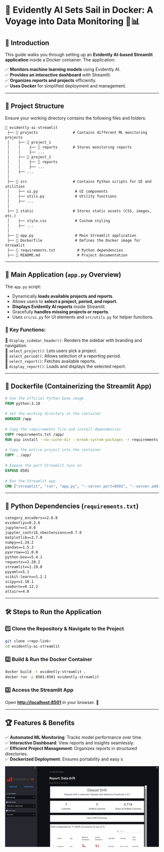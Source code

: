 # 🚢 Evidently AI Sets Sail in Docker: A Voyage into Data Monitoring 🐳📊

## 📌 Introduction

This guide walks you through setting up an **Evidently AI-based Streamlit application** inside a Docker container. The application:

✅ **Monitors machine learning models** using Evidently AI.  
✅ **Provides an interactive dashboard** with Streamlit.  
✅ **Organizes reports and projects** efficiently.  
✅ **Uses Docker** for simplified deployment and management.  

---

## 📂 Project Structure

Ensure your working directory contains the following files and folders:

```
📁 evidently-ai-streamlit
 ├── 📂 projects                # Contains different ML monitoring projects
 │    ├── 📂 project_1
 │    │    ├── 📂 reports       # Stores monitoring reports
 │    │    ├── ...
 │    ├── 📂 project_2
 │    │    ├── 📂 reports
 │    │    ├── ...
 │    ├── ...
 │
 ├── 📂 src                     # Contains Python scripts for UI and utilities
 │    ├── ui.py                 # UI components
 │    ├── utils.py              # Utility functions
 │    ├── ...
 │
 ├── 📂 static                  # Stores static assets (CSS, images, etc.)
 │    ├── style.css             # Custom styling
 │    ├── ...
 │
 ├── 📄 app.py                   # Main Streamlit application
 ├── 📄 Dockerfile               # Defines the Docker image for Streamlit
 ├── 📄 requirements.txt          # Python dependencies
 ├── 📄 README.md                 # Project documentation
```

---

## 📝 Main Application (`app.py` Overview)

The `app.py` script:

- Dynamically **loads available projects and reports**.
- Allows users to **select a project, period, and report**.
- **Displays Evidently AI reports** inside Streamlit.
- Gracefully **handles missing projects or reports**.
- Uses `src/ui.py` for UI elements and `src/utils.py` for helper functions.

### 🔑 Key Functions:

🔹 `display_sidebar_header()`: Renders the sidebar with branding and navigation.  
🔹 `select_project()`: Lets users pick a project.  
🔹 `select_period()`: Allows selection of a reporting period.  
🔹 `select_report()`: Fetches available reports.  
🔹 `display_report()`: Loads and displays the selected report.  

---

## 🐳 Dockerfile (Containerizing the Streamlit App)

```dockerfile
# Use the official Python base image
FROM python:3.10

# Set the working directory in the container
WORKDIR /app

# Copy the requirements file and install dependencies
COPY requirements.txt /app/
RUN pip install --no-cache-dir --break-system-packages -r requirements.txt

# Copy the entire project into the container
COPY . /app/

# Expose the port Streamlit runs on
EXPOSE 8501

# Run the Streamlit app
CMD ["streamlit", "run", "app.py", "--server.port=8501", "--server.address=0.0.0.0"]
```

---

## 🐍 Python Dependencies (`requirements.txt`)

```text
category_encoders==2.6.0
evidently==0.2.6
jupyter==1.0.0
jupyter_contrib_nbextensions==0.7.0
matplotlib==3.7.0
numpy==1.24.2
pandas==1.5.3
pyarrow==11.0.0
python-box==5.4.1
requests==2.28.2
streamlit==1.19.0
pyyaml==5.1
scikit-learn==1.2.1
scipy==1.10.1
seaborn==0.12.2
altair==4.0
```

---

## 🛠 Steps to Run the Application

### 1️⃣ Clone the Repository & Navigate to the Project

```sh
git clone <repo-link>
cd evidently-ai-streamlit
```

### 2️⃣ Build & Run the Docker Container

```sh
docker build -t evidently-streamlit .
docker run -p 8501:8501 evidently-streamlit
```

### 3️⃣ Access the Streamlit App

Open **[http://localhost:8501](http://localhost:8501)** in your browser. 🚀

---

## 🏆 Features & Benefits

✅ **Automated ML Monitoring**: Tracks model performance over time.  
✅ **Interactive Dashboard**: View reports and insights seamlessly.  
✅ **Efficient Project Management**: Organizes reports in structured directories.  
✅ **Dockerized Deployment**: Ensures portability and easy s



![image](https://github.com/vidhi-jaju/DockSpace/blob/ff8a146fe1dd823cbec9c8928ee976e68157ad40/8.%20Evidently%20AI%20Sets%20Sail%20in%20Docker/img1.png)


